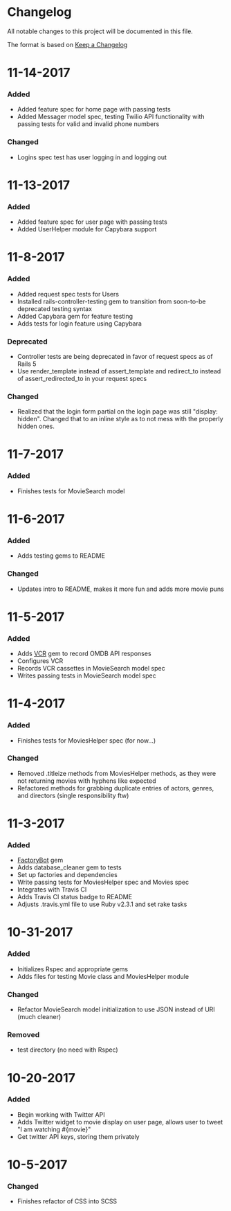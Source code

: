 # Changelog
All notable changes to this project will be documented in this file.

The format is based on [Keep a Changelog](http://keepachangelog.com/en/1.0.0/)

# 11-14-2017
### Added
- Added feature spec for home page with passing tests
- Added Messager model spec, testing Twilio API functionality with passing tests for valid and invalid phone numbers
### Changed
- Logins spec test has user logging in and logging out

# 11-13-2017
### Added
- Added feature spec for user page with passing tests
- Added UserHelper module for Capybara support

# 11-8-2017
### Added
- Added request spec tests for Users
- Installed rails-controller-testing gem to transition from soon-to-be deprecated testing syntax
- Added Capybara gem for feature testing
- Adds tests for login feature using Capybara
### Deprecated
- Controller tests are being deprecated in favor of request specs as of Rails 5
- Use render_template instead of assert_template and redirect_to instead of assert_redirected_to in your request specs
### Changed
- Realized that the login form partial on the login page was still "display: hidden". Changed that to an inline style as to not mess with the properly hidden ones.

# 11-7-2017
### Added
- Finishes tests for MovieSearch model

# 11-6-2017
### Added
- Adds testing gems to README
### Changed
- Updates intro to README, makes it more fun and adds more movie puns

# 11-5-2017
### Added
- Adds [VCR](https://github.com/vcr/vcr) gem to record OMDB API responses
- Configures VCR
- Records VCR cassettes in MovieSearch model spec
- Writes passing tests in MovieSearch model spec

# 11-4-2017
### Added
- Finishes tests for MoviesHelper spec (for now...)
### Changed
- Removed .titleize methods from MoviesHelper methods, as they were not returning movies with hyphens like expected
- Refactored methods for grabbing duplicate entries of actors, genres, and directors (single responsibility ftw)

# 11-3-2017
### Added
- [FactoryBot](https://github.com/thoughtbot/factory_bot) gem
- Adds database_cleaner gem to tests
- Set up factories and dependencies
- Write passing tests for MoviesHelper spec and Movies spec
- Integrates with Travis CI
- Adds Travis CI status badge to README
- Adjusts .travis.yml file to use Ruby v2.3.1 and set rake tasks

# 10-31-2017
### Added
- Initializes Rspec and appropriate gems
- Adds files for testing Movie class and MoviesHelper module
### Changed
- Refactor MovieSearch model initialization to use JSON instead of URI (much cleaner)
### Removed
- test directory (no need with Rspec)

# 10-20-2017
### Added
- Begin working with Twitter API
- Adds Twitter widget to movie display on user page, allows user to tweet "I am watching #{movie}"
- Get twitter API keys, storing them privately

# 10-5-2017
### Changed
- Finishes refactor of CSS into SCSS
